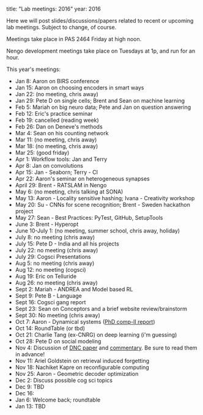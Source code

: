 title: "Lab meetings: 2016"
year: 2016

Here we will post slides/discussions/papers related to recent
or upcoming lab meetings.
Subject to change, of course.

Meetings take place in PAS 2464 Friday at high noon.

Nengo development meetings take place on Tuesdays at 1p,
and run for an hour.

This year's meetings:

- Jan 8: Aaron on BIRS conference
- Jan 15: Aaron on choosing encoders in smart ways
- Jan 22: (no meeting, chris away)
- Jan 29: Pete D on single cells; Brent and Sean on machine learning
- Feb 5: Mariah on big neuro data; Pete and Jan on question answering
- Feb 12: Eric's practice seminar
- Feb 19: cancelled (reading week)
- Feb 26: Dan on Deneve's methods
- Mar 4: Sean on his counting network
- Mar 11: (no meeting, chris away)
- Mar 18: (no meeting, chris away)
- Mar 25: (good friday)
- Apr 1: Workflow tools: Jan and Terry
- Apr 8: Jan on convolutions
- Apr 15: Jan - Seaborn; Terry - CI
- Apr 22: Aaron's seminar on heterogeneous synapses
- April 29: Brent - RATSLAM in Nengo
- May 6: (no meeting, chris talking at SONA)
- May 13: Aaron - Locality sensitive hashing; Ivana - Creativity workshop
- May 20: Su - CNNs  for scene recognition; Brent - Sweden hackathon project
- May 27: Sean - Best Practices: PyTest, GitHub, SetupTools
- June 3: Brent - Hyperopt 
- June 10-July 1: (no meeting, summer school, chris away, holiday)
- July 8: no meeting (chris away)
- July 15: Pete D - India and all his projects
- July 22: no meeting (chris away)
- July 29: Cogsci Presentations
- Aug 5: no meeting (chris away)
- Aug 12: no meeting (cogsci)
- Aug 19: Eric on Telluride
- Aug 26: no meeting (chris away)
- Sept 2: Mariah - ANDREA and Model based RL
- Sept 9: Pete B - Language
- Sept 16: Cogsci gang report
- Sept 23: Sean on Conceptors and a brief website review/brainstorm
- Sept 30: No meeting (chris away)
- Oct 7: Aaron - Dynamical systems ([PhD comp-II report](https://drive.google.com/file/d/0B5QFIbHx4khweTBEc0IzSW4tY1U/view?usp=sharing))
- Oct 14: RoundTable (or tbd)
- Oct 21: Charlie Tang (ex-CNRG) on deep learning (i'm guessing)
- Oct 28: Pete D on social modeling
- Nov 4: Discussion of [DNC paper](http://www.nature.com/nature/journal/vaop/ncurrent/full/nature20101.html) and [commentary](http://www.nature.com/nature/journal/v538/n7626/full/nature19477.html). Be sure to read them in advance!
- Nov 11: Ariel Goldstein on retrieval induced forgetting
- Nov 18: Nachiket Kapre on reconfigurable computing
- Nov 25: Aaron - Geometric decoder optimization
- Dec 2: Discuss possible cog sci topics
- Dec 9: TBD
- Dec 16:
- Jan 6: Welcome back; roundtable
- Jan 13: TBD
